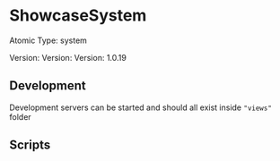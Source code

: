 # ShowcaseSystem

Atomic Type: system

Version: Version: Version: 1.0.19






## Development

Development servers can be started and should all exist inside `"views"` folder

## Scripts
